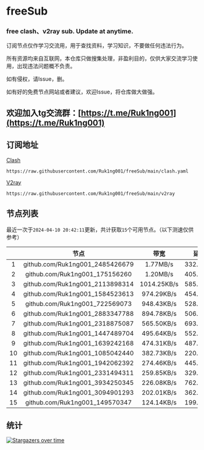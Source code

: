 # freeSub
### free clash、v2ray sub. Update at anytime.

订阅节点仅作学习交流用，用于查找资料，学习知识，不要做任何违法行为。

所有资源均来自互联网，本仓库只做搜集处理，非盈利目的，仅供大家交流学习使用，出现违法问题概不负责。

如有侵权，请Issue，删。

如有好的免费节点网站或者建议，欢迎Issue，将仓库做大做强。

## 欢迎加入tg交流群：[https://t.me/Ruk1ng001](https://t.me/Ruk1ng001)

## 订阅地址
[Clash](https://raw.githubusercontent.com/Ruk1ng001/freeSub/main/clash.yaml)
```
https://raw.githubusercontent.com/Ruk1ng001/freeSub/main/clash.yaml
```
[V2ray](https://raw.githubusercontent.com/Ruk1ng001/freeSub/main/v2ray)
```
https://raw.githubusercontent.com/Ruk1ng001/freeSub/main/v2ray
```

## 节点列表

最近一次于`2024-04-10 20:42:11`更新，共计获取`15`个可用节点。（以下测速仅供参考）

|  | 节点 | 带宽 | 延迟 |
|:-:|:--:|:--:|:--:|
 | 1 | github.com/Ruk1ng001_2485426679 | 1.77MB/s | 332.00ms |
 | 2 | github.com/Ruk1ng001_175156260 | 1.20MB/s | 405.00ms |
 | 3 | github.com/Ruk1ng001_2113898314 | 1014.25KB/s | 585.00ms |
 | 4 | github.com/Ruk1ng001_1584523613 | 974.29KB/s | 454.00ms |
 | 5 | github.com/Ruk1ng001_722569073 | 948.43KB/s | 528.00ms |
 | 6 | github.com/Ruk1ng001_2883347788 | 894.78KB/s | 506.00ms |
 | 7 | github.com/Ruk1ng001_2318875087 | 565.50KB/s | 693.00ms |
 | 8 | github.com/Ruk1ng001_1447489704 | 495.64KB/s | 552.00ms |
 | 9 | github.com/Ruk1ng001_1639242168 | 474.31KB/s | 487.00ms |
 | 10 | github.com/Ruk1ng001_1085042440 | 382.73KB/s | 220.00ms |
 | 11 | github.com/Ruk1ng001_1942062392 | 274.46KB/s | 445.00ms |
 | 12 | github.com/Ruk1ng001_2331494311 | 259.85KB/s | 329.00ms |
 | 13 | github.com/Ruk1ng001_3934250345 | 226.08KB/s | 762.00ms |
 | 14 | github.com/Ruk1ng001_3094901293 | 202.01KB/s | 362.00ms |
 | 15 | github.com/Ruk1ng001_149570347 | 124.14KB/s | 199.00ms |


## 统计

[![Stargazers over time](https://starchart.cc/Ruk1ng001/freeSub.svg)](https://starchart.cc/Ruk1ng001/freeSub)
